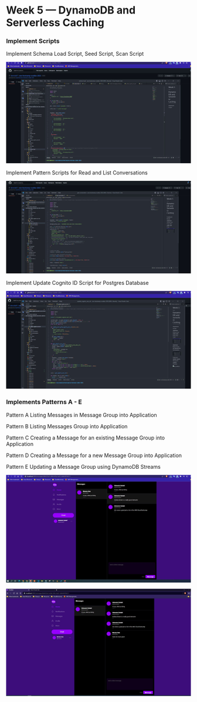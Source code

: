 # Week 5 — DynamoDB and Serverless Caching

### Implement Scripts

Implement Schema Load Script, Seed Script, Scan Script

  ![rds_instance](./assets//dynamo_1.JPG)

Implement Pattern Scripts for Read and List Conversations

  ![rds_instance](./assets//dynamo_2.JPG)

Implement Update Cognito ID Script for Postgres Database

  ![rds_instance](./assets//dynamo_3.JPG)


### Implements Patterns A - E

Pattern A Listing Messages in Message Group into Application

Pattern B Listing Messages Group into Application	

Pattern C Creating a Message for an existing Message Group into Application	

Pattern D Creating a Message for a new Message Group into Application	

Pattern E Updating a Message Group using DynamoDB Streams


  ![rds_instance](./assets//dynamo_4.JPG)

  ![rds_instance](./assets//dynamo_5.JPG)


